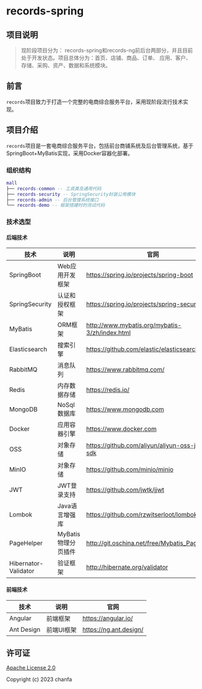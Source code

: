 # records-spring

## 项目说明

> 现阶段项目分为： records-spring和records-ng前后台两部分，并且目前处于开发状态。项目总体分为：首页、店铺、商品、订单、
> 应用、客户、存储、采购、资产、数据和系统模块。

## 前言

`records`项目致力于打造一个完整的电商综合服务平台，采用现阶段流行技术实现。

## 项目介绍

`records`项目是一套电商综合服务平台，包括前台商铺系统及后台管理系统，基于SpringBoot+MyBatis实现，采用Docker容器化部署。

### 组织结构

``` lua
mall
├── records-common -- 工具类及通用代码
├── records-security -- SpringSecurity封装公用模块
├── records-admin -- 后台管理系统接口
└── records-demo -- 框架搭建时的测试代码
```

### 技术选型

#### 后端技术

| 技术                 | 说明                | 官网                                           |
| -------------------- | ------------------- | ---------------------------------------------- |
| SpringBoot           | Web应用开发框架      | https://spring.io/projects/spring-boot         |
| SpringSecurity       | 认证和授权框架      | https://spring.io/projects/spring-security     |
| MyBatis              | ORM框架             | http://www.mybatis.org/mybatis-3/zh/index.html |
| Elasticsearch        | 搜索引擎            | https://github.com/elastic/elasticsearch       |
| RabbitMQ             | 消息队列            | https://www.rabbitmq.com/                      |
| Redis                | 内存数据存储         | https://redis.io/                              |
| MongoDB              | NoSql数据库         | https://www.mongodb.com                        |
| Docker               | 应用容器引擎        | https://www.docker.com                         |
| OSS                  | 对象存储            | https://github.com/aliyun/aliyun-oss-java-sdk  |
| MinIO                | 对象存储            | https://github.com/minio/minio                 |
| JWT                  | JWT登录支持         | https://github.com/jwtk/jjwt                   |
| Lombok               | Java语言增强库      | https://github.com/rzwitserloot/lombok         |
| PageHelper           | MyBatis物理分页插件 | http://git.oschina.net/free/Mybatis_PageHelper |
| Hibernator-Validator | 验证框架            | http://hibernate.org/validator                 |

#### 前端技术

| 技术         | 说明                  | 官网                                   |
|------------| --------------------- | -------------------------------------- |
| Angular    | 前端框架              | https://angular.io/                   |
| Ant Design | 前端UI框架            | https://ng.ant.design/               |

## 许可证

[Apache License 2.0](https://github.com/chanfaya/records-spring/blob/master/LICENSE)

Copyright (c) 2023 chanfa
